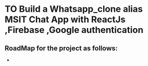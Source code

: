 # TO Build a Whatsapp_clone alias MSIT Chat App with ReactJs ,Firebase ,Google authentication

## RoadMap for the project as follows:
-

